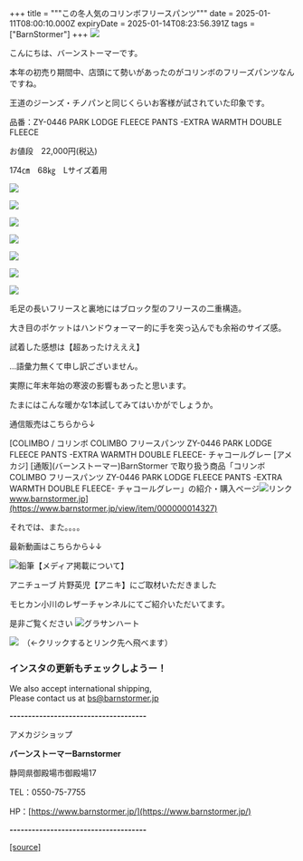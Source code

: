 +++
title = """この冬人気のコリンボフリースパンツ"""
date = 2025-01-11T08:00:10.000Z
expiryDate = 2025-01-14T08:23:56.391Z
tags = ["BarnStormer"]
+++
[![](https://stat.ameba.jp/user_images/20231023/16/barnstormer-go/b2/03/p/o0420015015354743273.png)](https://ameblo.jp/barnstormer-go/entry-12825670498.html)

こんにちは、バーンストーマーです。

本年の初売り期間中、店頭にて勢いがあったのがコリンボのフリーズパンツなんですね。

王道のジーンズ・チノパンと同じくらいお客様が試されていた印象です。

品番：ZY-0446 PARK LODGE FLEECE PANTS -EXTRA WARMTH DOUBLE FLEECE

お値段　22,000円(税込)

174㎝　68㎏　Lサイズ着用

[![](https://stat.ameba.jp/user_images/20250111/16/barnstormer-go/05/72/j/o0466070015531959224.jpg)](https://stat.ameba.jp/user_images/20250111/16/barnstormer-go/05/72/j/o0466070015531959224.jpg)

[![](https://stat.ameba.jp/user_images/20250111/16/barnstormer-go/87/dc/j/o0466070015531959226.jpg)](https://stat.ameba.jp/user_images/20250111/16/barnstormer-go/87/dc/j/o0466070015531959226.jpg)

[![](https://stat.ameba.jp/user_images/20250111/16/barnstormer-go/1b/98/j/o0466070015531959227.jpg)](https://stat.ameba.jp/user_images/20250111/16/barnstormer-go/1b/98/j/o0466070015531959227.jpg)

[![](https://stat.ameba.jp/user_images/20250111/16/barnstormer-go/78/19/j/o0466070015531959858.jpg)](https://stat.ameba.jp/user_images/20250111/16/barnstormer-go/78/19/j/o0466070015531959858.jpg)

[![](https://stat.ameba.jp/user_images/20250111/16/barnstormer-go/c9/8c/j/o0466070015531959231.jpg)](https://stat.ameba.jp/user_images/20250111/16/barnstormer-go/c9/8c/j/o0466070015531959231.jpg)

[![](https://stat.ameba.jp/user_images/20250111/16/barnstormer-go/a6/ce/j/o0466070015531959232.jpg)](https://stat.ameba.jp/user_images/20250111/16/barnstormer-go/a6/ce/j/o0466070015531959232.jpg)

[![](https://stat.ameba.jp/user_images/20250111/16/barnstormer-go/6e/96/j/o0466070015531959222.jpg)](https://stat.ameba.jp/user_images/20250111/16/barnstormer-go/6e/96/j/o0466070015531959222.jpg)

毛足の長いフリースと裏地にはブロック型のフリースの二重構造。

大き目のポケットはハンドウォーマー的に手を突っ込んでも余裕のサイズ感。

試着した感想は【超あったけえええ】

…語彙力無くて申し訳ございません。

実際に年末年始の寒波の影響もあったと思います。

たまにはこんな暖かな1本試してみてはいかがでしょうか。

通信販売はこちらから↓

[COLIMBO / コリンボ COLIMBO フリースパンツ ZY-0446 PARK LODGE FLEECE PANTS -EXTRA WARMTH DOUBLE FLEECE- チャコールグレー \[アメカジ\] \[通販\](バーンストーマー)BarnStormer で取り扱う商品「コリンボ COLIMBO フリースパンツ ZY-0446 PARK LODGE FLEECE PANTS -EXTRA WARMTH DOUBLE FLEECE- チャコールグレー」の紹介・購入ページ![リンク](https://c.stat100.ameba.jp/ameblo/symbols/v3.20.0/svg/gray/editor_link.svg)www.barnstormer.jp](https://www.barnstormer.jp/view/item/000000014327)

それでは、また。。。。

最新動画はこちらから↓↓

![鉛筆](https://stat100.ameba.jp/blog/ucs/img/char/char3/519.png)【メディア掲載について】

アニチューブ 片野英児【アニキ】にご取材いただきました

モヒカン小川のレザーチャンネルにてご紹介いただいてます。

是非ご覧ください ![グラサンハート](https://stat100.ameba.jp/blog/ucs/img/char/char3/148.png)

[![](https://stat.ameba.jp/user_images/20230412/16/barnstormer-go/6a/23/p/o0108010815269242493.png)](https://www.instagram.com/barnstormer_daily/)　（←クリックするとリンク先へ飛べます）

### インスタの更新もチェックしようー！

We also accept international shipping,  
Please contact us at bs@barnstormer.jp

**\-------------------------------------**

アメカジショップ

**バーンストーマーBarnstormer**

静岡県御殿場市御殿場17

TEL：0550-75-7755

HP：[https://www.barnstormer.jp/](https://www.barnstormer.jp/)

**\-------------------------------------**

[[source]](https://ameblo.jp/barnstormer-go/entry-12882048442.html)

